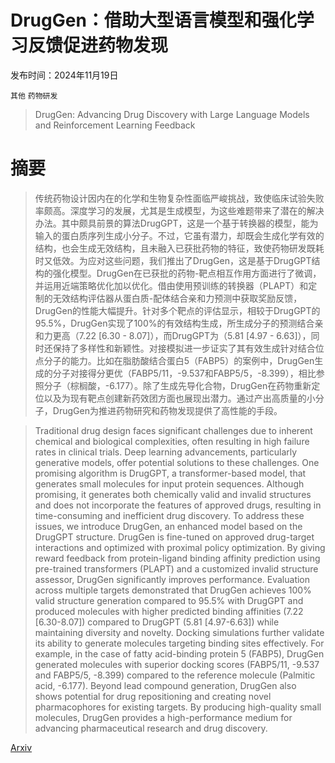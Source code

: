# DrugGen：借助大型语言模型和强化学习反馈促进药物发现

发布时间：2024年11月19日

`其他` `药物研发`

> DrugGen: Advancing Drug Discovery with Large Language Models and Reinforcement Learning Feedback

# 摘要

> 传统药物设计因内在的化学和生物复杂性面临严峻挑战，致使临床试验失败率颇高。深度学习的发展，尤其是生成模型，为这些难题带来了潜在的解决办法。其中颇具前景的算法DrugGPT，这是一个基于转换器的模型，能为输入的蛋白质序列生成小分子。不过，它虽有潜力，却既会生成化学有效的结构，也会生成无效结构，且未融入已获批药物的特征，致使药物研发既耗时又低效。为应对这些问题，我们推出了DrugGen，这是基于DrugGPT结构的强化模型。DrugGen在已获批的药物-靶点相互作用方面进行了微调，并运用近端策略优化加以优化。借由使用预训练的转换器（PLAPT）和定制的无效结构评估器从蛋白质-配体结合亲和力预测中获取奖励反馈，DrugGen的性能大幅提升。针对多个靶点的评估显示，相较于DrugGPT的95.5%，DrugGen实现了100%的有效结构生成，所生成分子的预测结合亲和力更高（7.22 [6.30 - 8.07]），而DrugGPT为（5.81 [4.97 - 6.63]），同时还保持了多样性和新颖性。对接模拟进一步证实了其有效生成针对结合位点分子的能力。比如在脂肪酸结合蛋白5（FABP5）的案例中，DrugGen生成的分子对接得分更优（FABP5/11，-9.537和FABP5/5，-8.399），相比参照分子（棕榈酸，-6.177）。除了生成先导化合物，DrugGen在药物重新定位以及为现有靶点创建新药效团方面也展现出潜力。通过产出高质量的小分子，DrugGen为推进药物研究和药物发现提供了高性能的手段。

> Traditional drug design faces significant challenges due to inherent chemical and biological complexities, often resulting in high failure rates in clinical trials. Deep learning advancements, particularly generative models, offer potential solutions to these challenges. One promising algorithm is DrugGPT, a transformer-based model, that generates small molecules for input protein sequences. Although promising, it generates both chemically valid and invalid structures and does not incorporate the features of approved drugs, resulting in time-consuming and inefficient drug discovery. To address these issues, we introduce DrugGen, an enhanced model based on the DrugGPT structure. DrugGen is fine-tuned on approved drug-target interactions and optimized with proximal policy optimization. By giving reward feedback from protein-ligand binding affinity prediction using pre-trained transformers (PLAPT) and a customized invalid structure assessor, DrugGen significantly improves performance. Evaluation across multiple targets demonstrated that DrugGen achieves 100% valid structure generation compared to 95.5% with DrugGPT and produced molecules with higher predicted binding affinities (7.22 [6.30-8.07]) compared to DrugGPT (5.81 [4.97-6.63]) while maintaining diversity and novelty. Docking simulations further validate its ability to generate molecules targeting binding sites effectively. For example, in the case of fatty acid-binding protein 5 (FABP5), DrugGen generated molecules with superior docking scores (FABP5/11, -9.537 and FABP5/5, -8.399) compared to the reference molecule (Palmitic acid, -6.177). Beyond lead compound generation, DrugGen also shows potential for drug repositioning and creating novel pharmacophores for existing targets. By producing high-quality small molecules, DrugGen provides a high-performance medium for advancing pharmaceutical research and drug discovery.

[Arxiv](https://arxiv.org/abs/2411.14157)